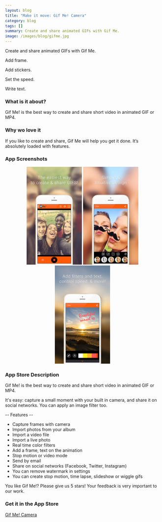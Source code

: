```yaml
---
layout: blog
title: "Make it move: Gif Me! Camera"
category: blog
tags: []
summary: Create and share animated GIFs with Gif Me.
image: /images/blog/gifme.jpg
---
```


Create and share animated GIFs with Gif Me.

Add frame.

Add stickers.

Set the speed.

Write text.

### What is it about?

Gif Me! is the best way to create and share short video in animated GIF or MP4.

### Why wo love it

If you like to create and share, Gif Me will help you get it done. It’s absolutely loaded with features.

### App Screenshots

<div  align="center">    
<a><img src="/images/blog/gifme1.jpg" width="180"  alt=""></a>
<img src="/images/blog/gifme2.jpg" width="180"  alt="">
<img src="/images/blog/gifme3.jpg" width="180"  alt="">
</div>


### App Store Description

Gif Me! is the best way to create and share short video in animated GIF or MP4. 

It's easy: capture a small moment with your built in camera, and share it on social networks. You can apply an image filter too. 

-- Features --
* Capture frames with camera
* Import photos from your album
* Import a video file
* Import a live photo
* Real time color filters
* Add a frame, text on the animation
* Stop motion or video mode
* Send by email
* Share on social networks (Facebook, Twitter, Instagram)
* You can remove watermark in settings
* You can create stop motion, time lapse, slideshow or wiggle gifs

You like Gif Me!? Please give us 5 stars! Your feedback is very important to our work. 


### Get it in the App Store 
[Gif Me! Camera][1]

[1]:https://itunes.apple.com/US/app/id992836853?mt=8&at=1010lGvV&ct=A0W